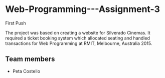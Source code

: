 # Web-Programming---Assignment-3
First Push


The project was based on creating a website for Silverado Cinemas. It required a ticket booking system which allocated seating and handled transactions for Web Programming at RMIT, Melbourne, Australia 2015.

## Team members

* Peta Costello
